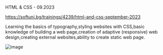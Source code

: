 HTML & CSS - 09.2023

https://softuni.bg/trainings/4239/html-and-css-september-2023

Learning the basics of typography,styling websites with CSS,basic knowledge of building a web page,creation of adaptive (responsive) web design,creating external websites,ability to create static web page.

![image](https://user-images.githubusercontent.com/114032977/191654383-66852f3f-ead9-4ef0-8b51-feb0dea131eb.png)
